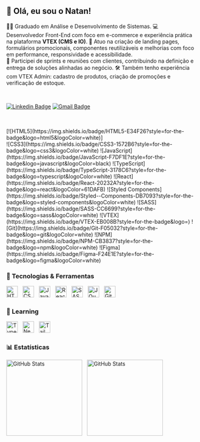 ## 👋 Olá, eu sou o Natan!

👨‍🎓 Graduado em Análise e Desenvolvimento de Sistemas.
💻 Desenvolvedor Front-End com foco em e-commerce e experiência prática na plataforma **VTEX (CMS e IO)**. 
🚀 Atuo na criação de landing pages, formulários promocionais, componentes reutilizáveis e melhorias com foco em performance, responsividade e acessibilidade.  
🤝 Participei de sprints e reuniões com clientes, contribuindo na definição e entrega de soluções alinhadas ao negócio.
🛠️ Também tenho experiência com VTEX Admin: cadastro de produtos, criação de promoções e verificação de estoque.


<br>

[![Linkedin Badge](https://img.shields.io/badge/-LinkedIn-blue?style=flat-square&logo=Linkedin&logoColor=white&link=https://www.linkedin.com/in/natanael-saymon-2b9b18145/)](https://www.linkedin.com/in/natanael-saymon-2b9b18145/)
[![Gmail Badge](https://img.shields.io/badge/-Gmail-c14438?style=flat-square&logo=Gmail&logoColor=white&link=mailto:natanaelsaymondev@gmail.com)](mailto:natanaelsaymondev@gmail.com/)

<br />


<br />
[![HTML5](https://img.shields.io/badge/HTML5-E34F26?style=for-the-badge&logo=html5&logoColor=white)]  <br/>
![CSS3](https://img.shields.io/badge/CSS3-1572B6?style=for-the-badge&logo=css3&logoColor=white)  
![JavaScript](https://img.shields.io/badge/JavaScript-F7DF1E?style=for-the-badge&logo=javascript&logoColor=black)  
![TypeScript](https://img.shields.io/badge/TypeScript-3178C6?style=for-the-badge&logo=typescript&logoColor=white)  
![React](https://img.shields.io/badge/React-20232A?style=for-the-badge&logo=react&logoColor=61DAFB)  
![Styled Components](https://img.shields.io/badge/Styled--Components-DB7093?style=for-the-badge&logo=styled-components&logoColor=white)  
![SASS](https://img.shields.io/badge/SASS-CC6699?style=for-the-badge&logo=sass&logoColor=white)  
![VTEX](https://img.shields.io/badge/VTEX-EB008B?style=for-the-badge&logo=)  
![Git](https://img.shields.io/badge/Git-F05032?style=for-the-badge&logo=git&logoColor=white)  
![NPM](https://img.shields.io/badge/NPM-CB3837?style=for-the-badge&logo=npm&logoColor=white)  
![Figma](https://img.shields.io/badge/Figma-F24E1E?style=for-the-badge&logo=figma&logoColor=white)
<br />


### 🧰 Tecnologias & Ferramentas

<img 
    align="left" 
    alt="HTML"
    title="HTML" 
    width="30px" 
    style="padding-right: 10px;" 
    src="https://cdn.jsdelivr.net/gh/devicons/devicon@latest/icons/html5/html5-original.svg" 
/>
<img 
    align="left" 
    alt="CSS" 
    title="CSS"
    width="30px" 
    style="padding-right: 10px;" 
    src="https://cdn.jsdelivr.net/gh/devicons/devicon@latest/icons/css3/css3-original.svg" 
/>
<img 
    align="left" 
    alt="JavaScript" 
    title="JavaScript"
    width="30px" 
    style="padding-right: 10px;" 
    src="https://cdn.jsdelivr.net/gh/devicons/devicon@latest/icons/javascript/javascript-original.svg" 
/>
<img 
    align="left" 
    alt="React"
    title="React" 
    width="30px" 
    style="padding-right: 10px;" 
    src="https://cdn.jsdelivr.net/gh/devicons/devicon@latest/icons/react/react-original.svg" 
/>

<img 
    align="left" 
    alt="SASS" 
    title="SASS"
    width="30px" 
    style="padding-right: 10px;" 
    src="https://cdn.jsdelivr.net/gh/devicons/devicon@latest/icons/sass/sass-original.svg" 
/>
<img 
    align="left" 
    alt="JQuery" 
    title="JQuery"
    width="30px" 
    style="padding-right: 10px;" 
    src="https://cdn.jsdelivr.net/gh/devicons/devicon@latest/icons/jquery/jquery-original.svg" 
/>
<img 
    align="left" 
    alt="Git" 
    title="Git"
    width="30px" 
    style="padding-right: 10px;" 
    src="https://cdn.jsdelivr.net/gh/devicons/devicon@latest/icons/git/git-original.svg" 
/>
<br/>
<br/>

### 🤖 Learning

<img 
    align="left" 
    alt="TypeScript"
    title="TypeScript" 
    width="30px" 
    style="padding-right: 10px;" 
    src="https://cdn.jsdelivr.net/gh/devicons/devicon@latest/icons/typescript/typescript-original.svg" 
/>
<img 
    align="left" 
    alt="Next.js" 
    title="Next.js"
    width="30px" 
    style="padding-right: 10px;" 
    src="https://cdn.jsdelivr.net/gh/devicons/devicon@latest/icons/nextjs/nextjs-original.svg" 
/>
<img 
    align="left" 
    alt="Tailwind" 
    title="Tailwind"
    width="30px" 
    style="padding-right: 10px;" 
    src="https://cdn.jsdelivr.net/gh/devicons/devicon@latest/icons/tailwindcss/tailwindcss-original.svg" 
/>

<br/>
<br/>

### 📊 Estatísticas

<p>
  <img 
    align="left" 
    alt="GitHub Stats" 
    height="200" 
    style="padding-right: 10px;" 
    src="https://github-readme-stats.vercel.app/api?username=natanaelsaymon&show_icons=true&theme=tokyonight&include_all_commits=true&locale=pt-br" 
  />

<img 
      align="left" 
      alt="GitHub Stats" 
      height="200" 
      src="https://github-readme-stats.vercel.app/api/top-langs/?username=natanaelsaymon&theme=tokyonight&layout=compact&custom_title=Tecnologias&langs_count=9" 
  />

</p>
